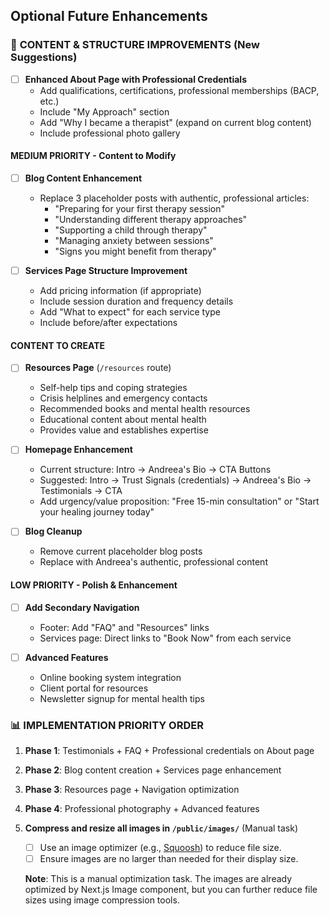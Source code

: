

## Optional Future Enhancements

### 🎯 **CONTENT & STRUCTURE IMPROVEMENTS** (New Suggestions)


- [ ] **Enhanced About Page with Professional Credentials**
  - Add qualifications, certifications, professional memberships (BACP, etc.)
  - Include "My Approach" section
  - Add "Why I became a therapist" (expand on current blog content)
  - Include professional photo gallery

#### **MEDIUM PRIORITY - Content to Modify**
- [ ] **Blog Content Enhancement**
  - Replace 3 placeholder posts with authentic, professional articles:
    - "Preparing for your first therapy session"
    - "Understanding different therapy approaches" 
    - "Supporting a child through therapy"
    - "Managing anxiety between sessions"
    - "Signs you might benefit from therapy"

- [ ] **Services Page Structure Improvement**
  - Add pricing information (if appropriate)
  - Include session duration and frequency details
  - Add "What to expect" for each service type
  - Include before/after expectations



#### **CONTENT TO CREATE**
- [ ] **Resources Page** (`/resources` route)
  - Self-help tips and coping strategies
  - Crisis helplines and emergency contacts
  - Recommended books and mental health resources
  - Educational content about mental health
  - Provides value and establishes expertise

- [ ] **Homepage Enhancement**
  - Current structure: Intro → Andreea's Bio → CTA Buttons
  - Suggested: Intro → Trust Signals (credentials) → Andreea's Bio → Testimonials → CTA
  - Add urgency/value proposition: "Free 15-min consultation" or "Start your healing journey today"


- [ ] **Blog Cleanup**
  - Remove current placeholder blog posts
  - Replace with Andreea's authentic, professional content

#### **LOW PRIORITY - Polish & Enhancement**
- [ ] **Add Secondary Navigation**
  - Footer: Add "FAQ" and "Resources" links
  - Services page: Direct links to "Book Now" from each service



- [ ] **Advanced Features**
  - Online booking system integration
  - Client portal for resources
  - Newsletter signup for mental health tips

### 📊 **IMPLEMENTATION PRIORITY ORDER**
1. **Phase 1**: Testimonials + FAQ + Professional credentials on About page
2. **Phase 2**: Blog content creation + Services page enhancement  
3. **Phase 3**: Resources page + Navigation optimization
4. **Phase 4**: Professional photography + Advanced features

3. **Compress and resize all images in `/public/images/`** (Manual task)
   - [ ] Use an image optimizer (e.g., [Squoosh](https://squoosh.app/)) to reduce file size.
   - [ ] Ensure images are no larger than needed for their display size.
   
   **Note**: This is a manual optimization task. The images are already optimized by Next.js Image component, but you can further reduce file sizes using image compression tools.





